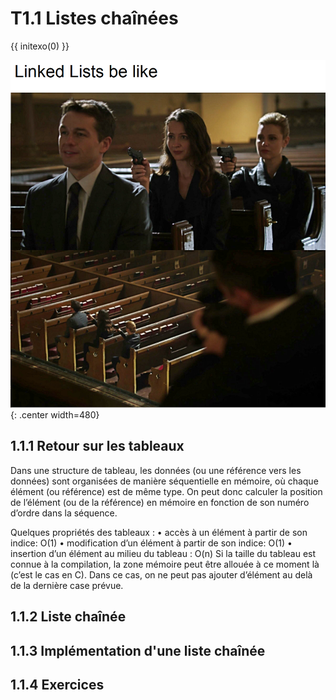 # T1.1 Listes chaînées
{{ initexo(0) }}

![](../images/meme_ll.webp){: .center  width=480} 

## 1.1.1 Retour sur les tableaux

Dans une structure de tableau, les données (ou une référence vers les données) sont organisées de manière séquentielle en mémoire, où chaque élément (ou référence) est de même type. On peut donc calculer la position de l’élément (ou de la référence) en mémoire en fonction de son numéro d’ordre dans la séquence.

Quelques propriétés des tableaux :
• accès à un élément à partir de son indice: O(1)
• modification d’un élément à partir de son indice: O(1)
• insertion d’un élément au milieu du tableau : O(n)
Si la taille du tableau est connue à la compilation, la zone mémoire peut être allouée à ce moment là (c’est le
cas en C). Dans ce cas, on ne peut pas ajouter d’élément au delà de la dernière case prévue.


## 1.1.2 Liste chaînée


## 1.1.3 Implémentation d'une liste chaînée


## 1.1.4 Exercices